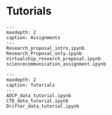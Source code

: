 # Tutorials

```{nbgallery}
---
maxdepth: 2
caption: Assignments
---
Research_proposal_intro.ipynb
Research_Proposal_only.ipynb
Virtualship_research_proposal.ipynb
sciencecommunication_assignment.ipynb
```

```{nbgallery}
---
maxdepth: 2
caption: Tutorials
---
ADCP_data_tutorial.ipynb
CTD_data_tutorial.ipynb
Drifter_data_tutorial.ipynb
```

